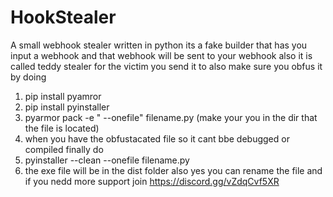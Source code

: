 # HookStealer
A small webhook stealer written in python its a fake builder that has you input a webhook and that webhook will be sent to your webhook
also it is called teddy stealer for the victim you send it to 
also make sure you obfus it by doing
1. pip install pyamror
2. pip install pyinstaller 
3. pyarmor pack -e " --onefile" filename.py (make your you in the dir that the file is located)
4. when you have the obfustacated file so it cant bbe debugged or compiled finally do
5. pyinstaller --clean --onefile filename.py
6. the exe file will be in the dist folder also yes you can rename the file and if you nedd more support join https://discord.gg/vZdqCvf5XR

